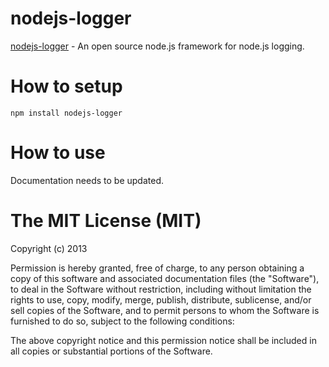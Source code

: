 nodejs-logger
=============

[nodejs-logger](https://github.com/somandubey/nodejs-logger) - An open source node.js framework for node.js logging.

# How to setup

	npm install nodejs-logger

# How to use

Documentation needs to be updated.


# The MIT License (MIT)

Copyright (c) 2013

Permission is hereby granted, free of charge, to any person obtaining a copy of
this software and associated documentation files (the "Software"), to deal in
the Software without restriction, including without limitation the rights to
use, copy, modify, merge, publish, distribute, sublicense, and/or sell copies of
the Software, and to permit persons to whom the Software is furnished to do so,
subject to the following conditions:

The above copyright notice and this permission notice shall be included in all
copies or substantial portions of the Software.